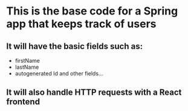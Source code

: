 # This is the base code for a Spring app that keeps track of users

## It will have the basic fields such as:
- firstName
- lastName
- autogenerated Id
and other fields...

## It will also handle HTTP requests with a React frontend
